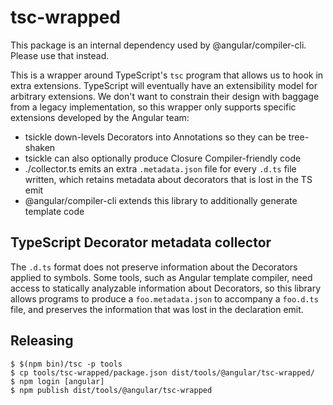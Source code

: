 # tsc-wrapped

This package is an internal dependency used by @angular/compiler-cli. Please use that instead.

This is a wrapper around TypeScript's `tsc` program that allows us to hook in extra extensions.
TypeScript will eventually have an extensibility model for arbitrary extensions. We don't want
to constrain their design with baggage from a legacy implementation, so this wrapper only
supports specific extensions developed by the Angular team:

- tsickle down-levels Decorators into Annotations so they can be tree-shaken
- tsickle can also optionally produce Closure Compiler-friendly code
- ./collector.ts emits an extra `.metadata.json` file for every `.d.ts` file written, 
  which retains metadata about decorators that is lost in the TS emit
- @angular/compiler-cli extends this library to additionally generate template code

## TypeScript Decorator metadata collector

The `.d.ts` format does not preserve information about the Decorators applied to symbols.
Some tools, such as Angular template compiler, need access to statically analyzable
information about Decorators, so this library allows programs to produce a `foo.metadata.json`
to accompany a `foo.d.ts` file, and preserves the information that was lost in the declaration
emit.

## Releasing
```
$ $(npm bin)/tsc -p tools
$ cp tools/tsc-wrapped/package.json dist/tools/@angular/tsc-wrapped/
$ npm login [angular]
$ npm publish dist/tools/@angular/tsc-wrapped
```
